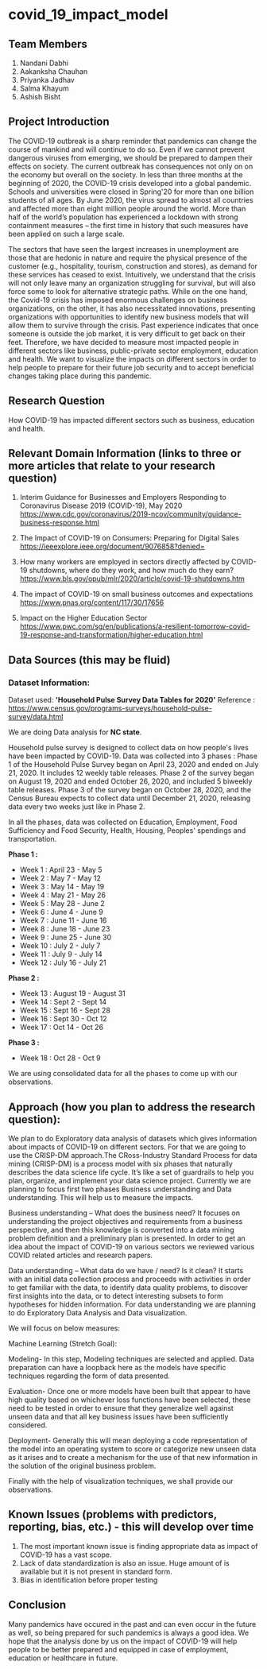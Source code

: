 # covid_19_impact_model

## Team Members

1) Nandani Dabhi
2) Aakanksha Chauhan
3) Priyanka Jadhav
4) Salma Khayum
5) Ashish Bisht

## Project Introduction
The COVID-19 outbreak is a sharp reminder that pandemics can change the course of mankind and will continue to do so. Even if we cannot prevent dangerous viruses from emerging, we should be prepared to dampen their effects on society. The current outbreak has consequences not only on on the economy but overall on the society. In less than three months at the beginning of 2020, the COVID-19 crisis developed into a global pandemic. Schools and universities were closed in Spring'20 for more than one billion students of all ages. By June 2020, the virus spread to almost all countries and affected more than eight million people around the world. More than half of the world’s population has experienced a lockdown with strong containment measures – the first time in history that such measures have been applied on such a large scale.

The sectors that have seen the largest increases in unemployment are those that are hedonic in nature and require the physical presence of the customer (e.g., hospitality, tourism, construction and stores), as demand for these services has ceased to exist. Intuitively, we understand that the crisis will not only leave many an organization struggling for survival, but will also force some to look for alternative strategic paths. While on the one hand, the Covid-19 crisis has imposed enormous challenges on business organizations, on the other, it has also necessitated innovations, presenting organizations with opportunities to identify new business models that will allow them to survive through the crisis. Past experience indicates that once someone is outside the job market, it is very difficult to get back on their feet. Therefore, we have decided to measure most impacted people in different sectors like business, public-private sector employment, education and health. We want to visualize the impacts on different sectors in order to help people to prepare for their future job security and to accept beneficial changes taking place during this pandemic.


## Research Question

How COVID-19 has impacted different sectors such as business, education and health.

## Relevant Domain Information (links to three or more articles that relate to your research question)
1. Interim Guidance for Businesses and Employers Responding to Coronavirus Disease 2019 (COVID-19), May 2020
https://www.cdc.gov/coronavirus/2019-ncov/community/guidance-business-response.html

2. The Impact of COVID-19 on Consumers: Preparing for Digital Sales
https://ieeexplore.ieee.org/document/9076858?denied=

3. How many workers are employed in sectors directly affected by COVID-19 shutdowns, where do they work, and how much do they earn?
https://www.bls.gov/opub/mlr/2020/article/covid-19-shutdowns.htm

4. The impact of COVID-19 on small business outcomes and expectations
https://www.pnas.org/content/117/30/17656

5. Impact on the Higher Education Sector
https://www.pwc.com/sg/en/publications/a-resilient-tomorrow-covid-19-response-and-transformation/higher-education.html

## Data Sources (this may be fluid)

### Dataset Information:

Dataset used: **'Household Pulse Survey Data Tables for 2020'**
Reference : https://www.census.gov/programs-surveys/household-pulse-survey/data.html

We are doing Data analysis for **NC state**.

Household pulse survey is designed to collect data on how people's lives have been impacted by COVID-19.
Data was collected into 3 phases : 
Phase 1 of the Household Pulse Survey began on April 23, 2020 and ended on July 21, 2020. It includes 12 weekly table releases.
Phase 2 of the survey began on August 19, 2020 and ended October 26, 2020, and included 5 biweekly table releases.
Phase 3 of the survey began on October 28, 2020, and the Census Bureau expects to collect data until December 21, 2020, releasing data every two weeks just like in Phase 2.

In all the phases, data was collected on Education, Employment, Food Sufficiency and Food Security, Health, Housing, Peoples' spendings and transportation.

**Phase 1 :** 
- Week 1 	: April 23 - May 5
- Week 2	: May 7 - May 12
- Week 3	: May 14 - May 19
- Week 4	: May 21 - May 26
- Week 5	: May 28 - June 2
- Week 6	: June 4 - June 9
- Week 7	: June 11 - June 16
- Week 8	: June 18 - June 23
- Week 9	: June 25 - June 30
- Week 10	: July 2 - July 7
- Week 11	: July 9 - July 14
- Week 12	: July 16 - July 21

**Phase 2 :** 
- Week 13	: August 19 - August 31
- Week 14	: Sept 2 - Sept 14
- Week 15	: Sept 16 - Sept 28
- Week 16	: Sept 30 - Oct 12
- Week 17	: Oct 14 - Oct 26

**Phase 3 :** 
- Week 18	: Oct 28 - Oct 9


We are using consolidated data for all the phases to come up with our observations. 

## Approach (how you plan to address the research question):

We plan to do Exploratory data analysis of datasets which gives information about impacts of COVID-19 on different sectors. For that we are going to use the CRISP-DM approach.The CRoss-Industry Standard Process for data mining (CRISP-DM) is a process model with six phases that naturally describes the data science life cycle. It’s like a set of guardrails to help you plan, organize, and implement your data science project. Currently we are planning to focus first two phases Business understanding and Data understanding. This will help us to measure the impacts.

Business understanding – What does the business need? 
It focuses on understanding the project objectives and requirements from a business perspective, and then this knowledge is converted into a data mining problem definition and a preliminary plan is presented. In order to get an idea about the impact of COVID-19 on various sectors we reviewed various COVID related articles and research papers.

Data understanding – What data do we have / need? Is it clean?
It starts with an initial data collection process and proceeds with activities in order to get familiar with the data, to identify data quality problems, to discover first insights into the data, or to detect interesting subsets to form hypotheses for hidden information.
For data understanding we are planning to do Exploratory Data Analysis and Data visualization.


We will focus on below measures:

Machine Learning (Stretch Goal): 

Modeling- In this step, Modeling techniques are selected and applied. Data preparation can have a loopback here as the models have specific techniques regarding the form of data presented.

Evaluation- Once one or more models have been built that appear to have high quality based on whichever loss functions have been selected, these need to be tested in order to ensure that they generalize well against unseen data and that all key business issues have been sufficiently considered.

Deployment- Generally this will mean deploying a code representation of the model into an operating system to score or categorize new unseen data as it arises and to create a mechanism for the use of that new information in the solution of the original business problem.

Finally with the help of visualization techniques, we shall provide our observations.

## Known Issues (problems with predictors, reporting, bias, etc.) - this will develop over time

1. The most important known issue is finding appropriate data as impact of COVID-19 has a vast scope.
2. Lack of data standardization is also an issue. Huge amount of is available but it is not present in standard form. 
3. Bias in identification before proper testing

## Conclusion
Many pandemics have occured in the past and can even occur in the future as well, so being prepared for such pandemics is always a good idea. We hope that the analysis done by us on the impact of COVID-19 will help people to be better prepared and equipped in case of employment, education or healthcare in future.
